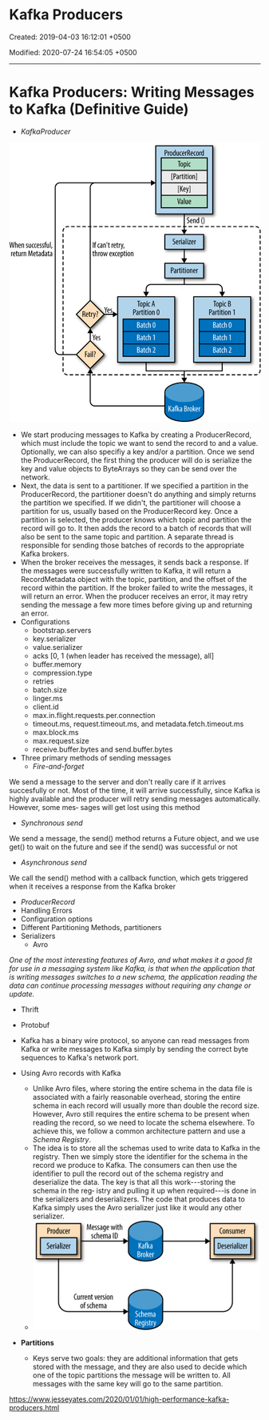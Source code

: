 # Kafka Producers

Created: 2019-04-03 16:12:01 +0500

Modified: 2020-07-24 16:54:05 +0500

---

# Kafka Producers: Writing Messages to Kafka (Definitive Guide)
-   *KafkaProducer*

![page66image9499856](../../media/Technologies-Kafka-Kafka-Producers-image1.png)
-   We start producing messages to Kafka by creating a ProducerRecord, which must include the topic we want to send the record to and a value. Optionally, we can also specifiy a key and/or a partition. Once we send the ProducerRecord, the first thing the producer will do is serialize the key and value objects to ByteArrays so they can be send over the network.
-   Next, the data is sent to a partitioner. If we specified a partition in the ProducerRecord, the partitioner doesn't do anything and simply returns the partition we specified. If we didn't, the partitioner will choose a partition for us, usually based on the ProducerRecord key. Once a partition is selected, the producer knows which topic and partition the record will go to. It then adds the record to a batch of records that will also be sent to the same topic and partition. A separate thread is responsible for sending those batches of records to the appropriate Kafka brokers.
-   When the broker receives the messages, it sends back a response. If the messages were successfully written to Kafka, it will return a RecordMetadata object with the topic, partition, and the offset of the record within the partition. If the broker failed to write the messages, it will return an error. When the producer receives an error, it may retry sending the message a few more times before giving up and returning an error.
-   Configurations
    -   bootstrap.servers
    -   key.serializer
    -   value.serializer
    -   acks [0, 1 (when leader has received the message), all]
    -   buffer.memory
    -   compression.type
    -   retries
    -   batch.size
    -   linger.ms
    -   client.id
    -   max.in.flight.requests.per.connection
    -   timeout.ms, request.timeout.ms, and metadata.fetch.timeout.ms
    -   max.block.ms
    -   max.request.size
    -   receive.buffer.bytes and send.buffer.bytes
-   Three primary methods of sending messages
    -   *Fire-and-forget*

We send a message to the server and don't really care if it arrives succesfully or not. Most of the time, it will arrive successfully, since Kafka is highly available and the producer will retry sending messages automatically. However, some mes‐ sages will get lost using this method
-   *Synchronous send*

We send a message, the send() method returns a Future object, and we use get() to wait on the future and see if the send() was successful or not
-   *Asynchronous send*

We call the send() method with a callback function, which gets triggered when it receives a response from the Kafka broker
-   *ProducerRecord*
-   Handling Errors
-   Configuration options
-   Different Partitioning Methods, partitioners
-   Serializers
    -   Avro

*One of the most interesting features of Avro, and what makes it a good fit for use in a messaging system like Kafka, is that when the application that is writing messages switches to a new schema, the application reading the data can continue processing messages without requiring any change or update.*
-   Thrift
-   Protobuf

-   Kafka has a binary wire protocol, so anyone can read messages from Kafka or write messages to Kafka simply by sending the correct byte sequences to Kafka's network port.
-   Using Avro records with Kafka
    -   Unlike Avro files, where storing the entire schema in the data file is associated with a fairly reasonable overhead, storing the entire schema in each record will usually more than double the record size. However, Avro still requires the entire schema to be present when reading the record, so we need to locate the schema elsewhere. To achieve this, we follow a common architecture pattern and use a *Schema Registry*.
    -   The idea is to store all the schemas used to write data to Kafka in the registry. Then we simply store the identifier for the schema in the record we produce to Kafka. The consumers can then use the identifier to pull the record out of the schema registry and deserialize the data. The key is that all this work---storing the schema in the reg‐ istry and pulling it up when required---is done in the serializers and deserializers. The code that produces data to Kafka simply uses the Avro serializer just like it would any other serializer.
    -   ![page80image9855312](../../media/Technologies-Kafka-Kafka-Producers-image2.png)
-   **Partitions**
    -   Keys serve two goals: they are additional information that gets stored with the message, and they are also used to decide which one of the topic partitions the message will be written to. All messages with the same key will go to the same partition.



<https://www.jesseyates.com/2020/01/01/high-performance-kafka-producers.html>


